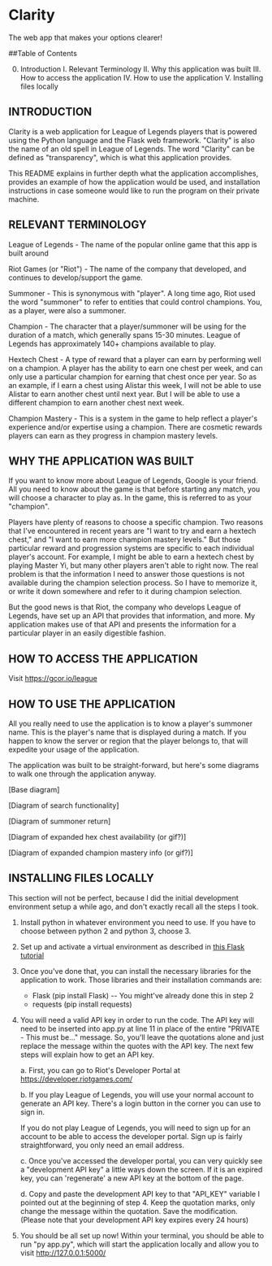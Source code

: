 # Clarity

The web app that makes your options clearer!


##Table of Contents

0. Introduction
I. Relevant Terminology
II. Why this application was built
III. How to access the application
IV. How to use the application
V. Installing files locally


## INTRODUCTION

Clarity is a web application for League of Legends players that is powered using
the Python language and the Flask web framework. "Clarity" is also the name of an
old spell in League of Legends. The word "Clarity" can be defined as
"transparency", which is what this application provides.

This README explains in further depth what the application accomplishes, provides
an example of how the application would be used, and installation instructions in
case someone would like to run the program on their private machine.


## RELEVANT TERMINOLOGY

League of Legends - The name of the popular online game that this app is built around

Riot Games (or "Riot") - The name of the company that developed, and continues to
develop/support the game.

Summoner - This is synonymous with "player". A long time ago, Riot used the word
"summoner" to refer to entities that could control champions. You, as a player, were
also a summoner.

Champion - The character that a player/summoner will be using for the duration of a
match, which generally spans 15-30 minutes. League of Legends has approximately
140+ champions available to play.

Hextech Chest - A type of reward that a player can earn by performing well on a
champion. A player has the ability to earn one chest per week, and can only use
a particular champion for earning that chest once per year. So as an example, if I earn
a chest using Alistar this week, I will not be able to use Alistar to earn another
chest until next year. But I will be able to use a different champion to earn another
chest next week.

Champion Mastery - This is a system in the game to help reflect a player's experience
and/or expertise using a champion. There are cosmetic rewards players can earn as
they progress in champion mastery levels.


## WHY THE APPLICATION WAS BUILT

If you want to know more about League of Legends, Google is your friend. All you need
to know about the game is that before starting any match, you will choose a character
to play as. In the game, this is referred to as your "champion".

Players have plenty of reasons to choose a specific champion. Two reasons that I've
encountered in recent years are "I want to try and earn a hextech chest," and "I want
to earn more champion mastery levels." But those particular reward and progression
systems are specific to each individual player's account. For example, I might be able
to earn a hextech chest by playing Master Yi, but many other players aren't able to
right now. The real problem is that the information I need to answer those questions
is not available during the champion selection process. So I have to memorize it, or
write it down somewhere and refer to it during champion selection.

But the good news is that Riot, the company who develops League of Legends, have set
up an API that provides that information, and more. My application makes use of that
API and presents the information for a particular player in an easily digestible fashion.


## HOW TO ACCESS THE APPLICATION

Visit https://gcor.io/league


## HOW TO USE THE APPLICATION

All you really need to use the application is to know a player's summoner name. This is
the player's name that is displayed during a match. If you happen to know the server or
region that the player belongs to, that will expedite your usage of the application.

The application was built to be straight-forward, but here's some diagrams to walk
one through the application anyway.

[Base diagram]

[Diagram of search functionality]

[Diagram of summoner return]

[Diagram of expanded hex chest availability (or gif?)]

[Diagram of expanded champion mastery info (or gif?)]


## INSTALLING FILES LOCALLY

This section will not be perfect, because I did the initial development environment setup
a while ago, and don't exactly recall all the steps I took.

1. Install python in whatever environment you need to use. If you have to choose between
python 2 and python 3, choose 3.

2. Set up and activate a virtual environment as described in [this Flask tutorial](https://flask.palletsprojects.com/en/1.1.x/installation/#installation)

3. Once you've done that, you can install the necessary libraries for the application to work.
Those libraries and their installation commands are:
   - Flask (pip install Flask) -- You might've already done this in step 2
   - requests (pip install requests)

4. You will need a valid API key in order to run the code. The API key will need to be inserted
into app.py at line 11 in place of the entire "PRIVATE - This must be..." message. So, you'll
leave the quotations alone and just replace the message within the quotes with the API key. The
next few steps will explain how to get an API key.

   a. First, you can go to Riot's Developer Portal at https://developer.riotgames.com/

   b. If you play League of Legends, you will use your normal account to generate an API key. There's
a login button in the corner you can use to sign in.

   If you do not play League of Legends, you will need to sign up for an account to be able to
access the developer portal. Sign up is fairly straightforward, you only need an email address.

   c. Once you've accessed the developer portal, you can very quickly see a "development API key"
a little ways down the screen. If it is an expired key, you can 'regenerate' a new API key at
the bottom of the page.

   d. Copy and paste the development API key to that "API_KEY" variable I pointed out at the
beginning of step 4. Keep the quotation marks, only change the message within the quotation.
Save the modification. (Please note that your development API key expires every 24 hours)

5. You should be all set up now! Within your terminal, you should be able to run "py app.py",
which will start the application locally and allow you to visit http://127.0.0.1:5000/